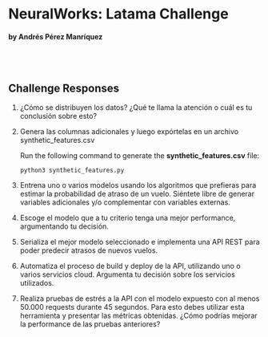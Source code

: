 # NeuralWorks: Latama Challenge
#### by Andrés Pérez Manríquez  

<br><br>
  
## Challenge Responses

1. ¿Cómo se distribuyen los datos? ¿Qué te llama la atención o cuál es tu conclusión sobre esto?



2. Genera las columnas adicionales y luego expórtelas en un archivo synthetic_features.csv

    Run the following command to generate the <b>synthetic_features.csv</b> file:

    ```python3 synthetic_features.py```

3. Entrena uno o varios modelos usando los algoritmos que prefieras para estimar la probabilidad de
atraso de un vuelo. Siéntete libre de generar variables adicionales y/o complementar con variables
externas.
    

4. Escoge el modelo que a tu criterio tenga una mejor performance, argumentando tu decisión. 

5. Serializa el mejor modelo seleccionado e implementa una API REST para poder predecir atrasos de nuevos vuelos.

6. Automatiza el proceso de build y deploy de la API, utilizando uno o varios servicios cloud. Argumenta
tu decisión sobre los servicios utilizados.

7. Realiza pruebas de estrés a la API con el modelo expuesto con al menos 50.000 requests durante 45
segundos. Para esto debes utilizar esta herramienta y presentar las métricas obtenidas. ¿Cómo podrías mejorar la performance de las pruebas anteriores?